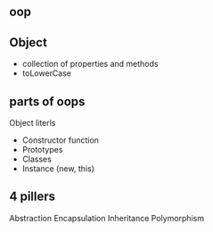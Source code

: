 ## oop

## Object
- collection of properties and methods
- toLowerCase

## parts of oops
Object literls

- Constructor function
- Prototypes
- Classes
- Instance (new, this)

## 4 pillers

Abstraction
Encapsulation
Inheritance
Polymorphism
